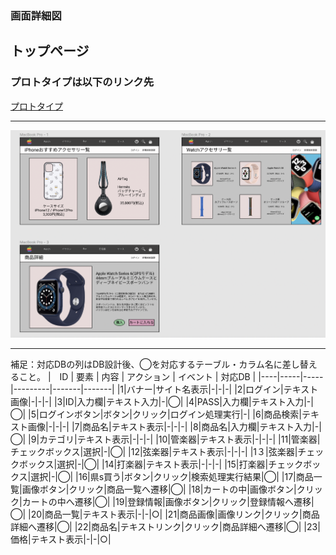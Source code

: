 ### 画面詳細図
## トップページ
### プロトタイプは以下のリンク先
[プロトタイプ](https://github.com/Aso2101121/2021sys-design/blob/main/img/toporigin.png)
*****

<img src="../img/toporigin.png" width="1000">

*****
補足：対応DBの列はDB設計後、◯を対応するテーブル・カラム名に差し替えること。
|　ID | 要素 | 内容 | アクション | イベント | 対応DB |
|----|-----|-----|---------|-------|-------|
|1|バナー|サイト名表示|-|-|-|
|2|ログイン|テキスト画像|-|-|-|
|3|ID|入力欄|テキスト入力|-|◯|
|4|PASS|入力欄|テキスト入力|-|◯|
|5|ログインボタン|ボタン|クリック|ログイン処理実行|-|
|6|商品検索|テキスト画像|-|-|-|
|7|商品名|テキスト表示|-|-|-|
|8|商品名|入力欄|テキスト入力|-|◯|
|9|カテゴリ|テキスト表示|-|-|-|
|10|管楽器|テキスト表示|-|-|-|
|11|管楽器|チェックボックス|選択|-|◯|
|12|弦楽器|テキスト表示|-|-|-|
|1３|弦楽器|チェックボックス|選択|-|◯|
|14|打楽器|テキスト表示|-|-|-|
|15|打楽器|チェックボックス|選択|-|◯|
|16|県s買う|ボタン|クリック|検索処理実行結果|◯|
|17|商品一覧|画像ボタン|クリック|商品一覧へ遷移|◯|
|18|カートの中|画像ボタン|クリック|カートの中へ遷移|◯|
|19|登録情報|画像ボタン|クリック|登録情報へ遷移|◯|
|20|商品一覧|テキスト表示|-|-|○|
|21|商品画像|画像リンク|クリック|商品詳細へ遷移|◯|
|22|商品名|テキストリンク|クリック|商品詳細へ遷移|◯|
|23|価格|テキスト表示|-|-|○|
